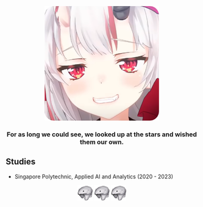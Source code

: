 
<p align="center">
  <a href="https://github.com/OrionSolaris"><img src="swag-modified.png" width="300" height="300"/></a>
  <h3 align="center">For as long we could see, we looked up at the stars and wished them our own.</h3>
</p>


## Studies
* Singapore Polytechnic, Applied AI and Analytics (2020 - 2023)


<p align="center">
  <a href="https://github.com/OrionSolaris"><img src="polar.gif" width="40" height="40" /></a>
  <a href="https://github.com/OrionSolaris"><img src="polar.gif" width="40" height="40" /></a>
  <a href="https://github.com/OrionSolaris"><img src="polar.gif" width="40" height="40" /></a>
</p>
